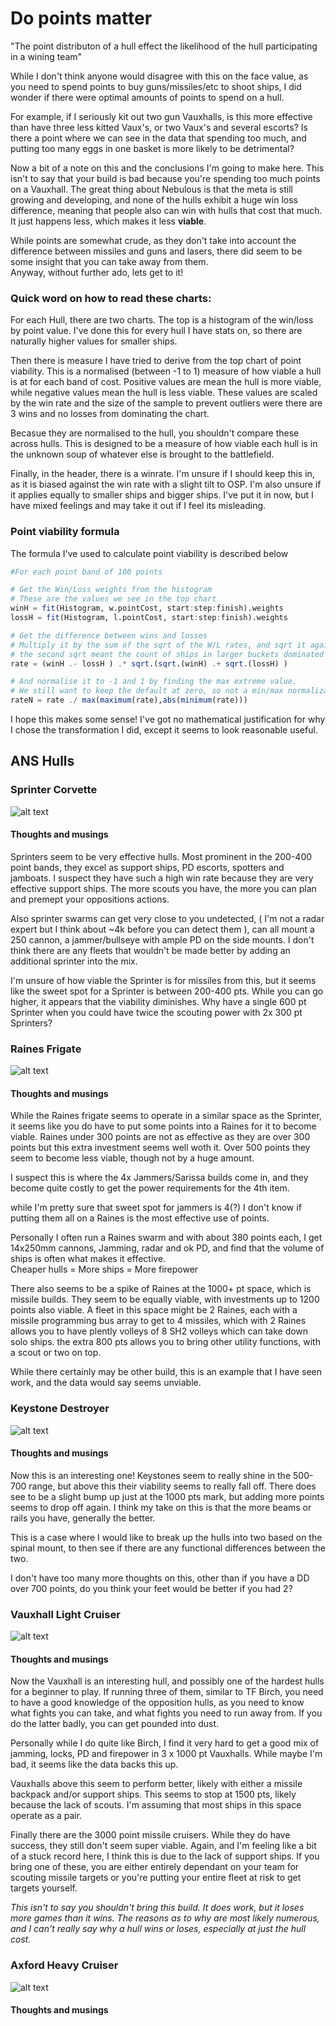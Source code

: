 # Do points matter

"The point distributon of a hull effect the likelihood of the hull participating in a wining team"

While I don't think anyone would disagree with this on the face value, as you need to spend points to buy guns/missiles/etc to shoot ships, I did wonder if there were optimal amounts of points to spend on a hull. 

For example, if I seriously kit out two gun Vauxhalls, is this more effective than have three less kitted Vaux's, or two Vaux's and several escorts? Is there a point where we can see in the data that spending too much, and putting too many eggs in one basket is more likely to be detrimental? 

Now a bit of a note on this and the conclusions I'm going to make here. This isn't to say that your build is bad because you're spending too much points on a Vauxhall. The great thing about Nebulous is that the meta is still growing and developing, and none of the hulls exhibit a huge win loss difference, meaning that people also can win with hulls that cost that much. It just happens less, which makes it less **viable**. 

While points are somewhat crude, as they don't take into account the difference between missiles and guns and lasers, there did seem to be some insight that you can take away from them.  
Anyway, without further ado, lets get to it!

### Quick word on how to read these charts:

For each Hull, there are two charts. The top is a histogram of the win/loss by point value. I've done this for every hull I have stats on, so there are naturally higher values for smaller ships. 

Then there is measure I have tried to derive from the top chart of point viability. This is a normalised (between -1 to 1) measure of how viable a hull is at for each band of cost. Positive values are mean the hull is more viable, while negative values mean the hull is less viable. These values are scaled by the win rate and the size of the sample to prevent outliers were there are 3 wins and no losses from dominating the chart. 

Becasue they are normalised to the hull, you shouldn't compare these across hulls. This is designed to be a measure of how viable each hull is in the unknown soup of whatever else is brought to the battlefield. 

Finally, in the header, there is a winrate. I'm unsure if I should keep this in, as it is biased against the win rate with a slight tilt to OSP. I'm also unsure if it applies equally to smaller ships and bigger ships. I've put it in now, but I have mixed feelings and may take it out if I feel its misleading.  

### Point viability formula
The formula I've used to calculate point viability is described below

```Julia
#For each point band of 100 points

# Get the Win/Loss weights from the histogram
# These are the values we see in the top chart
winH = fit(Histogram, w.pointCost, start:step:finish).weights
lossH = fit(Histogram, l.pointCost, start:step:finish).weights

# Get the difference between wins and losses
# Multiply it by the sum of the sqrt of the W/L rates, and sqrt it again  
# the second sqrt meant the count of ships in larger buckets dominated 
rate = (winH .- lossH ) .* sqrt.(sqrt.(winH) .+ sqrt.(lossH) )

# And normalise it to -1 and 1 by finding the max extreme value. 
# We still want to keep the default at zero, so not a min/max normalization
rateN = rate ./ max(maximum(rate),abs(minimum(rate)))

```

I hope this makes some sense! I've got no mathematical  justification for why I chose the transformation I did, except it seems to look reasonable useful. 

## ANS Hulls

### Sprinter Corvette

![alt text](assets/pointEffectiveness/Sprinter_Corvette.png "Sprinter Point Viability")

#### Thoughts and musings
Sprinters seem to be very effective hulls. Most prominent in the 200-400 point bands, they excel as support ships, PD escorts, spotters and jamboats. I suspect they have such a high win rate because they are very effective support ships. The more scouts you have, the more you can plan and premept your oppositions actions. 

Also sprinter swarms can get very close to you undetected, ( I'm not a radar expert but I think about ~4k before you can detect them ), can all mount a 250 cannon, a jammer/bullseye with ample PD on the side mounts. I don't think there are any fleets that wouldn't be made better by adding an additional sprinter into the mix.  

I'm unsure of how viable the Sprinter is for missiles from this, but it seems like the sweet spot for a Sprinter is between 200-400 pts. While you can go higher, it appears that the viability diminishes. Why have a single 600 pt Sprinter when you could have twice the scouting power with 2x 300 pt Sprinters?

### Raines Frigate

![alt text](assets/pointEffectiveness/Raines_Frigate.png "Raines Point Viability")

#### Thoughts and musings

While the Raines frigate seems to operate in a similar space as the Sprinter, it seems like you do have to put some points into a Raines for it to become viable. Raines under 300 points are not as effective as they are over 300 points but this extra investment seems well woth it. Over 500 points they seem to become less viable, though not by a huge amount. 


I suspect this is where the 4x Jammers/Sarissa builds come in, and they become quite costly to get the power requirements for the 4th item.

while I'm pretty sure that sweet spot for jammers is 4(?) I don't know if putting them all on a Raines is the most effective use of points.

Personally I often run a Raines swarm and with about 380 points each, I get 14x250mm cannons, Jamming, radar and ok PD, and find that the volume of ships is often what makes it effective.   
Cheaper hulls = More ships = More firepower


There also seems to be a spike of Raines at the 1000+ pt space, which is missile builds. They seem to be equally viable, with investments up to 1200 points also viable. A fleet in this space might be 2 Raines, each with a missile programming bus array to get to 4 missiles, which with 2 Raines allows you to have plently volleys of 8 SH2 volleys which can take down solo ships. the extra 800 pts allows you to bring other utility functions, with a scout or two on top.

While there certainly may be other build, this is an example that I have seen work, and the data would say seems unviable. 

### Keystone Destroyer

![alt text](assets/pointEffectiveness/Keystone_Destroyer.png "Keystone Point Viability")

#### Thoughts and musings

Now this is an interesting one! Keystones seem to really shine in the 500-700 range, but above this their viability seems to really fall off. There does see to be a slight bump up just at the 1000 pts mark, but adding more points seems to drop off again. I think my take on this is that the more beams or rails you have, generally the better.

This is a case where I would like to break up the hulls into two based on the spinal mount, to then see if there are any functional differences between the two. 

I don't have too many more thoughts on this, other than if you have a DD over 700 points, do you think your feet would be better if you had 2? 

### Vauxhall Light Cruiser

![alt text](assets/pointEffectiveness/Vauxhall_Light_Cruiser.png "Vauxhall Point Viability")

#### Thoughts and musings

Now the Vauxhall is an interesting hull, and possibly one of the hardest hulls for a beginner to play. If running three of them, similar to TF Birch, you need to have a good knowledge of the opposition hulls, as you need to know what fights you can take, and what fights you need to run away from. If you do the latter badly, you can get pounded into dust. 

Personally while I do quite like Birch, I find it very hard to get a good mix of jamming, locks, PD and firepower in 3 x 1000 pt Vauxhalls. While maybe I'm bad, it seems like the data backs this up. 

Vauxhalls above this seem to perform better, likely with either a missile backpack and/or support ships. This seems to stop at 1500 pts, likely because the lack of scouts. I'm assuming that most ships in this space operate as a pair. 

Finally there are the 3000 point missile cruisers. While they do have success, they still don't seem super viable. Again, and I'm feeling like a bit of a stuck record here, I think this is due to the lack of support ships. If you bring one of these, you are either entirely dependant on your team for scouting missile targets or you're putting your entire fleet at risk to get targets yourself. 

*This isn't to say you shouldn't bring this build. It does work, but it loses more games than it wins. The reasons as to why are most likely numerous, and I can't really say why a hull wins or loses, especially at just the hull cost.*


### Axford Heavy Cruiser

![alt text](assets/pointEffectiveness/Axford_Heavy_Cruiser.png "Axford Point Viability")

#### Thoughts and musings





